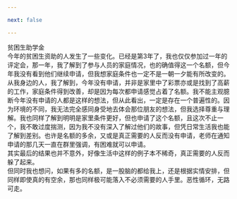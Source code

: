 ```yaml
---

next: false

---
```




<BlogInfo id="1070"/>

贫困生助学金  
今年的贫困生资助的人发生了一些变化。已经是第3年了，我也仅仅参加过一年的评定会，那一年，我了解到了参与人员的家庭情况，也的确值得这一个名额，但今年我没有看到他们继续申请，但我想家庭条件也一定不是一朝一夕能有所改变的。从我身边的人，我了解到，今年没有申请，并非是家里中了彩票亦或是找到了高薪的工作，家庭条件得到改善，却是因为每次都申请感觉占着了名额。我不能主观臆断今年没有申请的人都是这样的想法，但从此看出，一定是存在一个普遍性的。因为环境的不同，我无法完全感同身受地去体会那位朋友的想法，但我选择尊重与理解。我也同样了解到明明是家里条件更好，但也申请了这个名额，且这次不止一个，我不敢过度揣测，因为我不没有深入了解过他们的故事，但凭日常生活我也能了解到差别。也许是名额的多余，又或是真正需要的人反而没有申请，老师在通知申请的那几天一直在群里强调，有困难就可以申请。  
其实最后的结果也并不意外，好像生活中这样的例子本不稀奇，真正需要的人反而躲了起来。  
但同时我也想问，如果有多的名额，是一股脑的都给我上，还是根据实情安排，但同样即使真的有空余，那也同样极可能落入不必须需要的人手里。恶性循环，无路可走。





<ActionBox />
